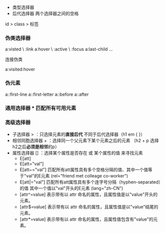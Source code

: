 * 类型选择器    
* 后代选择器    两个选择器之间的空格

id > class > 标签

### 伪类选择器
a:visted \ :link
a:hover \ :active \ :focus
a:last-child ...

连接伪类

a:visited:hover

### 伪元素
 a::first-line
 a::first-letter
 a::before
 a::after

### 通用选择器 * 匹配所有可用元素

### 高级选择器

* 子选择器 > ：只选择元素的**直接后代** 不同于后代选择器（h1 em { }）
* 相邻同胞选择器 + ：选择同一个父元素下某个元素之后的元素 （h2 + p 选择h2之后**必须是相邻**的p）
* 属性选择器 [] ：选择某个属性是否存在 或 某个属性的值 来寻找元素
    * E[att]
    * E[att="val"]
    * E[att~="val"] 匹配所有att属性具有多个空格分隔的值、其中一个值等于"val"的E元素 (rel="friend met colleage co-worker")
    * E[att|="val"] 匹配所有att属性具有多个连字号分隔（hyphen-separated）的值 其中一个值以"val"开头的E元素 (lang="zh-CN")
    * [attr^=value] 表示带有以 attr 命名的属性，且属性值是以"value"开头的元素。
    * [attr$=value] 表示带有以 attr 命名的属性，且属性值是以"value"结尾的元素。
    * [attr*=value] 表示带有以 attr 命名的属性，且属性值包含有"value"的元素。

